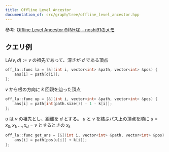 ```yaml
---
title: Offline Level Ancestor
documentation_of: src/graph/tree/offline_level_ancestor.hpp
---
```


参考: [Offline Level Ancestor Θ(N+Q) - noshi91のメモ](https://noshi91.hatenablog.com/entry/2019/09/22/114149)

## クエリ例
$\mathrm{LA}(v, d) := v$ の祖先であって、深さが $d$ である頂点
```cpp
off_la::func la = [&](int i, vector<int> &path, vector<int> &pos) {
    ans[i] = path[d[i]];
};
```

$v$ から根の方向に $k$ 回親を辿った頂点
```cpp
off_la::func up = [&](int i, vector<int> &path, vector<int> &pos) {
    ans[i] = path[int(path.size()) - 1 - k[i]];
};
```

$u$ は $v$ の祖先とし、距離を $d$ とする。 $u$ と $v$ を結ぶパス上の頂点を順に $u = x_0, x_1, \dots, x_d = v$ とするときの $x_k$
```cpp
off_la::func get_ans = [&](int i, vector<int> &path, vector<int> &pos) {
    ans[i] = path[pos[u[i]] + k[i]];
};
```
